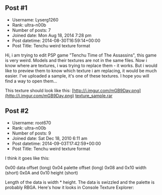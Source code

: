 ## Post #1
- Username: Lyserg1260
- Rank: ultra-n00b
- Number of posts: 7
- Joined date: Mon Aug 18, 2014 7:28 pm
- Post datetime: 2014-08-30T16:59:14+00:00
- Post Title: Tenchu weird texture format

Hi, i am trying to edit PSP game "Tenchu Time of The Assassins", this game is very weird. Models and their textures are not in the same files. Now i know where are textures, i was trying to replace them - it works. But i would like to preview them to know which texture i am replacing, it would be much easier. I've uploaded a sample, it's one of these textures. I hope you will find a way to open them...

This texture should look like this:
[http://i.imgur.com/mGB9Day.png](http://i.imgur.com/mGB9Day.png)
[texture_sample.rar](https://xentaxbackup.github.io/file/7761_texture_sample.rar)
## Post #2
- Username: root670
- Rank: ultra-n00b
- Number of posts: 9
- Joined date: Sat Dec 18, 2010 6:11 am
- Post datetime: 2014-09-03T17:42:59+00:00
- Post Title: Tenchu weird texture format

I think it goes like this:

0x00 data offset (long)
0x04 palette offset (long)
0x08 and 0x10 width (short)
0x0A and 0x10 height (short)

Length of the data is width * height. The data is swizzled and the palette is probably RBGA. Here's how it looks in Console Texture Explorer:
